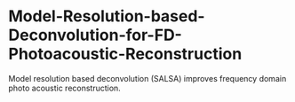 # Model-Resolution-based-Deconvolution-for-FD-Photoacoustic-Reconstruction
Model resolution based deconvolution (SALSA) improves frequency domain photo acoustic reconstruction.
